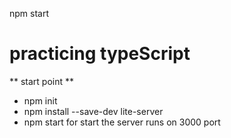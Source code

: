 npm start
# practicing typeScript
** start point  ** 

- npm init
- npm install --save-dev lite-server
- npm start for start the server runs on 3000 port  

